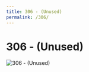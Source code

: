 ```yaml
---
title: 306 - (Unused)
permalink: /306/
---
```

# 306 - (Unused)  
![306 - (Unused)](http://boboettingandassociates.com/wp-content/uploads/2017/02/animal-ruin-car.jpg)  
